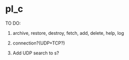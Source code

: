 # pl_c

TO DO:

1. archive, restore, destroy, fetch, add, delete, help, log

2. connection?(UDP+TCP?)

3. Add UDP search to s?
